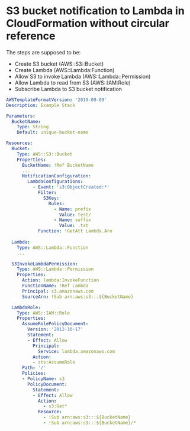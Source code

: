 # S3 bucket notification to Lambda in CloudFormation without circular reference
The steps are supposed to be:
* Create S3 bucket (AWS::S3::Bucket)
* Create Lambda (AWS::Lambda:Function)
* Allow S3 to invoke Lambda (AWS::Lambda::Permission)
* Allow Lambda to read from S3 (AWS::IAM:Role)
* Subscribe Lambda to S3 bucket notification

```yaml
AWSTemplateFormatVersion: '2010-09-09'
Description: Example Stack

Parameters:
  BucketName:
    Type: String
    Default: unique-bucket-name

Resources:
  Bucket:
    Type: AWS::S3::Bucket
    Properties:
      BucketName: !Ref BucketName
      ...
      NotificationConfiguration:
        LambdaConfigurations:
          - Event: 's3:ObjectCreated:*'
            Filter:
              S3Key:
                Rules:
                  - Name: prefix
                    Value: test/
                  - Name: suffix
                    Value: .txt
            Function: !GetAtt Lambda.Arn
  
  Lambda:
    Type: AWS::Lambda::Function
    ...

  S3InvokeLambdaPermission:
    Type: AWS::Lambda::Permission
    Properties:
      Action: lambda:InvokeFunction
      FunctionName: !Ref Lambda
      Principal: s3.amazonaws.com
      SourceArn: !Sub arn:aws:s3:::${BucketName}

  LambdaRole:
    Type: AWS::IAM::Role
    Properties:
      AssumeRolePolicyDocument:
        Version: '2012-10-17'
        Statement:
        - Effect: Allow
          Principal:
            Service: lambda.amazonaws.com
          Action:
          - sts:AssumeRole
      Path: '/'
      Policies:
      - PolicyName: s3
        PolicyDocument:
          Statement:
          - Effect: Allow
            Action:
              - s3:Get*
            Resource:
              - !Sub arn:aws:s3:::${BucketName}
              - !Sub arn:aws:s3:::${BucketName}/*
```